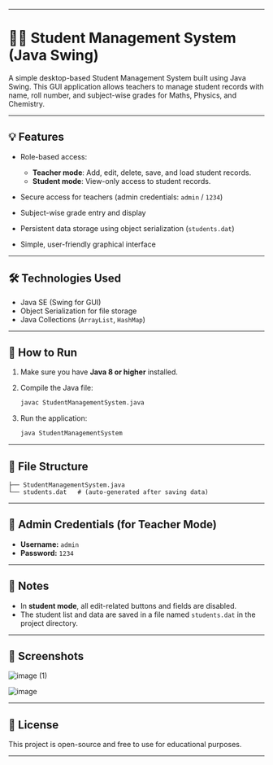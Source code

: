 
---

# 🧑‍🎓 Student Management System (Java Swing)

A simple desktop-based Student Management System built using Java Swing. This GUI application allows teachers to manage student records with name, roll number, and subject-wise grades for Maths, Physics, and Chemistry.

---

## 💡 Features

* Role-based access:

  * **Teacher mode**: Add, edit, delete, save, and load student records.
  * **Student mode**: View-only access to student records.
* Secure access for teachers (admin credentials: `admin` / `1234`)
* Subject-wise grade entry and display
* Persistent data storage using object serialization (`students.dat`)
* Simple, user-friendly graphical interface

---

## 🛠️ Technologies Used

* Java SE (Swing for GUI)
* Object Serialization for file storage
* Java Collections (`ArrayList`, `HashMap`)

---

## 🚀 How to Run

1. Make sure you have **Java 8 or higher** installed.

2. Compile the Java file:

   ```bash
   javac StudentManagementSystem.java
   ```

3. Run the application:

   ```bash
   java StudentManagementSystem
   ```

---

## 📂 File Structure

```
├── StudentManagementSystem.java
└── students.dat   # (auto-generated after saving data)
```

---

## 🔐 Admin Credentials (for Teacher Mode)

* **Username:** `admin`
* **Password:** `1234`

---

## 📌 Notes

* In **student mode**, all edit-related buttons and fields are disabled.
* The student list and data are saved in a file named `students.dat` in the project directory.

---

## 📸 Screenshots

![image (1)](https://github.com/user-attachments/assets/9597434c-fa39-4fcc-b980-5fe339ad1faa)

![image](https://github.com/user-attachments/assets/93af0eaf-5ba3-4c4a-ab4c-50ace8a566eb)


---

## 🧾 License

This project is open-source and free to use for educational purposes.

---
